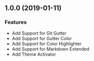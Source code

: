 <a name="1.0.0"></a>
## 1.0.0 (2019-01-11)

### Features
* Add Support for Git Gutter
* Add Support for Gutter Color
* Add Support for Color Highlighter
* Add Support for Markdown Extended
* Add Theme Activator
